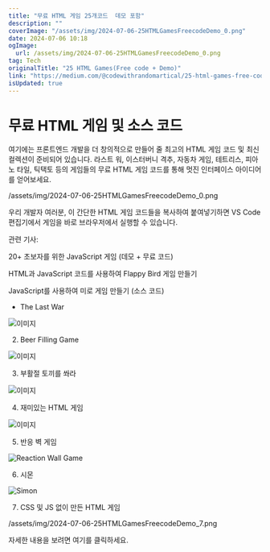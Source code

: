 ```yaml
---
title: "무료 HTML 게임 25개코드  데모 포함"
description: ""
coverImage: "/assets/img/2024-07-06-25HTMLGamesFreecodeDemo_0.png"
date: 2024-07-06 10:18
ogImage: 
  url: /assets/img/2024-07-06-25HTMLGamesFreecodeDemo_0.png
tag: Tech
originalTitle: "25 HTML Games(Free code + Demo)"
link: "https://medium.com/@codewithrandomartical/25-html-games-free-code-demo-da251d859a3e"
isUpdated: true
---
```




# 무료 HTML 게임 및 소스 코드

여기에는 프론트엔드 개발을 더 창의적으로 만들어 줄 최고의 HTML 게임 코드 및 최신 컬렉션이 준비되어 있습니다. 라스트 워, 이스터버니 격추, 자동차 게임, 테트리스, 피아노 타일, 틱택토 등의 게임들의 무료 HTML 게임 코드를 통해 멋진 인터페이스 아이디어를 얻어보세요.

/assets/img/2024-07-06-25HTMLGamesFreecodeDemo_0.png

우리 개발자 여러분, 이 간단한 HTML 게임 코드들을 복사하여 붙여넣기하면 VS Code 편집기에서 게임을 바로 브라우저에서 실행할 수 있습니다.

<div class="content-ad"></div>

관련 기사:

20+ 초보자를 위한 JavaScript 게임 (데모 + 무료 코드)

HTML과 JavaScript 코드를 사용하여 Flappy Bird 게임 만들기

JavaScript를 사용하여 미로 게임 만들기 (소스 코드)

<div class="content-ad"></div>

- The Last War

![이미지](/assets/img/2024-07-06-25HTMLGamesFreecodeDemo_1.png)

2. Beer Filling Game

![이미지](/assets/img/2024-07-06-25HTMLGamesFreecodeDemo_2.png)

<div class="content-ad"></div>

3. 부활절 토끼를 쏴라

![이미지](/assets/img/2024-07-06-25HTMLGamesFreecodeDemo_3.png)

4. 재미있는 HTML 게임

![이미지](/assets/img/2024-07-06-25HTMLGamesFreecodeDemo_4.png)

<div class="content-ad"></div>

5. 반응 벽 게임

![Reaction Wall Game](/assets/img/2024-07-06-25HTMLGamesFreecodeDemo_5.png)

6. 시몬

![Simon](/assets/img/2024-07-06-25HTMLGamesFreecodeDemo_6.png)

<div class="content-ad"></div>

7. CSS 및 JS 없이 만든 HTML 게임

/assets/img/2024-07-06-25HTMLGamesFreecodeDemo_7.png

자세한 내용을 보려면 여기를 클릭하세요.
